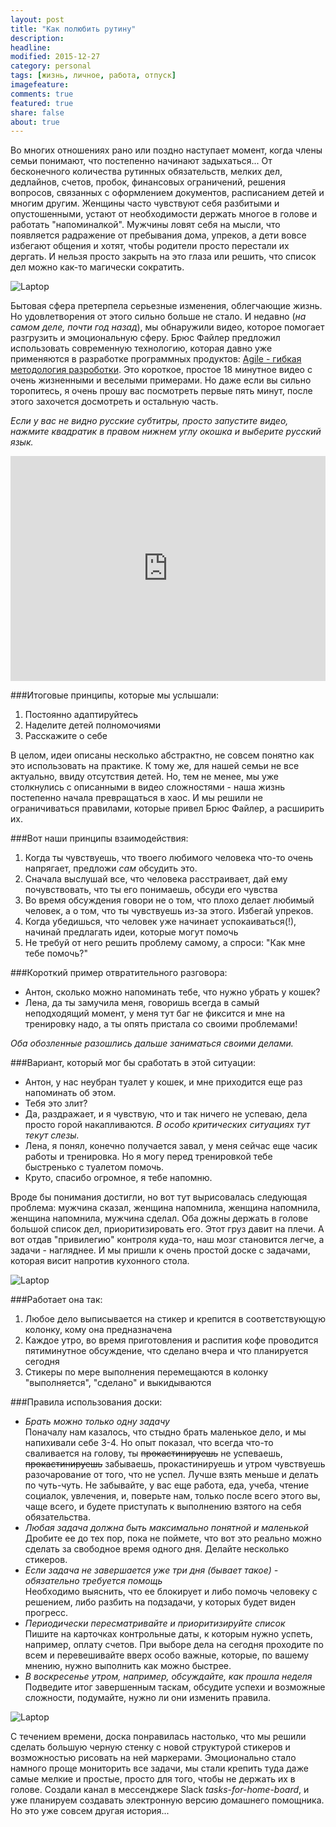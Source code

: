 ```yaml
---
layout: post
title: "Как полюбить рутину"
description:
headline:
modified: 2015-12-27
category: personal
tags: [жизнь, личное, работа, отпуск]
imagefeature:
comments: true
featured: true
share: false
about: true
---
```


Во многих отношениях рано или поздно наступает момент, когда члены семьи понимают, что постепенно начинают задыхаться... От бесконечного количества рутинных обязательств, мелких дел, дедлайнов, счетов, пробок, финансовых ограничений, решения вопросов, связанных с оформлением документов, расписанием детей и многим другим. Женщины часто чувствуют себя разбитыми и опустошенными, устают от необходимости держать многое в голове и работать "напоминалкой". Мужчины ловят себя на мысли, что появляется радражение от пребывания дома, упреков, а дети вовсе избегают общения и хотят, чтобы родители просто перестали их дергать. И нельзя просто закрыть на это глаза или решить, что список дел можно как-то магически сократить.

<img src="{{ site.url }}/images/family_agile/no-running.jpg" alt="Laptop">

Бытовая сфера претерпела серьезные изменения, облегчающие жизнь. Но удовлетворения от этого сильно больше не стало. И недавно (_на самом деле, почти год назад_), мы обнаружили видео, которое помогает разгрузить и эмоциональную сферу. Брюс Файлер предложил использовать современную технологию, которая давно уже применяются в разработке программных продуктов: [Agile - гибкая методология разроботки](https://ru.wikipedia.org/wiki/%D0%93%D0%B8%D0%B1%D0%BA%D0%B0%D1%8F_%D0%BC%D0%B5%D1%82%D0%BE%D0%B4%D0%BE%D0%BB%D0%BE%D0%B3%D0%B8%D1%8F_%D1%80%D0%B0%D0%B7%D1%80%D0%B0%D0%B1%D0%BE%D1%82%D0%BA%D0%B8). Это короткое, простое 18 минутное видео с очень жизненными и веселыми примерами. Но даже если вы сильно торопитесь, я очень прошу вас посмотреть первые пять минут, после этого захочется досмотреть и остальную часть.

_Если у вас не видно русские субтитры, просто запустите видео, нажмите квадратик в правом нижнем углу окошка и выберите русский язык._

<p class="centered-video"><iframe src="https://embed-ssl.ted.com/talks/lang/ru/bruce_feiler_agile_programming_for_your_family.html" frameborder="0" scrolling="no" webkitAllowFullScreen mozallowfullscreen allowFullScreen></iframe></p>

###Итоговые принципы, которые мы услышали:

1. Постоянно адаптируйтесь
2. Наделите детей полномочиями
3. Расскажите о себе

В целом, идеи описаны несколько абстрактно, не совсем понятно как это использовать на практике. К тому же, для нашей семьи не все актуально, ввиду отсутствия детей. Но, тем не менее, мы уже столкнулись с описанными в видео сложностями - наша жизнь постепенно начала превращаться в хаос. И мы решили не ограничиваться правилами, которые привел Брюс Файлер, а расширить их.

###Вот наши принципы взаимодействия:

1. Когда ты чувствуешь, что твоего любимого человека что-то очень напрягает, предложи _сам_ обсудить это.
2. Сначала выслушай все, что человека расстраивает, дай ему почувствовать, что ты его понимаешь, обсуди его чувства
3. Во время обсуждения говори не о том, что плохо делает любимый человек, а о том, что ты чувствуешь из-за этого. Избегай упреков.
4. Когда убедишься, что человек уже начинает успокаиваться(!), начинай предлагать идеи, которые могут помочь
5. Не требуй от него решить проблему самому, а спроси: "Как мне тебе помочь?"

###Короткий пример отвратительного разговора:

- Антон, сколько можно напоминать тебе, что нужно убрать у кошек?
- Лена, да ты замучила меня, говоришь всегда в самый неподходящий момент, у меня тут баг не фиксится и мне на тренировку надо, а ты опять пристала со своими проблемами!

_Оба обозленные разошлись дальше заниматься своими делами._

###Вариант, который мог бы сработать в этой ситуации:

- Антон, у нас неубран туалет у кошек, и мне приходится еще раз напоминать об этом.
- Тебя это злит?
- Да, раздражает, и я чувствую, что и так ничего не успеваю, дела просто горой накапливаются. _В особо критических ситуациях тут текут слезы._
- Лена, я понял, конечно получается завал, у меня сейчас еще часик работы и тренировка. Но я могу перед тренировкой тебе быстренько с туалетом помочь.
- Круто, спасибо огромное, я тебе напомню.

Вроде бы понимания достигли, но вот тут вырисовалась следующая проблема: мужчина сказал, женщина напомнила, женщина напомнила, женщина напомнила, мужчина сделал. Оба дожны держать в голове большой список дел, приоритизировать его. Этот груз давит на плечи. А вот отдав "привилегию" контроля куда-то, наш мозг становится легче, а задачи - нагляднее. И мы пришли к очень простой доске с задачами, которая висит напротив кухонного стола.

<img src="{{ site.url }}/images/family_agile/our_board.jpg" alt="Laptop">

###Работает она так:

1. Любое дело выписывается на стикер и крепится в соответствующую колонку, кому она предназначена
2. Каждое утро, во время приготовления и распития кофе проводится пятиминутное обсуждение, что сделано вчера и что планируется сегодня
3. Стикеры по мере выполнения перемещаются в колонку "выполняется", "сделано" и выкидываются

###Правила использования доски:

* _Брать можно только одну задачу_ <br>
Поначалу нам казалось, что стыдно брать маленькое дело, и мы напихивали себе 3-4. Но опыт показал, что всегда что-то сваливается на голову, ты <s>прокастинируешь</s> не успеваешь, <s>прокастинируешь</s> забываешь, прокастинируешь и утром чувствуешь разочарование от того, что не успел. Лучше взять меньше и делать по чуть-чуть. Не забывайте, у вас еще работа, еда, учеба, чтение социалок, увлечения, и, поверьте нам, только после всего этого вы, чаще всего, и будете приступать к выполнению взятого на себя обязательства.
* _Любая задача должна быть максимально понятной и маленькой_ <br>
Дробите ее до тех пор, пока не поймете, что вот это реально можно сделать за свободное время одного дня. Делайте несколько стикеров.
* _Если задача не завершается уже три дня (бывает такое) - обязательно требуется помощь_ <br>
Необходимо выяснить, что ее блокирует и либо помочь человеку с решением, либо разбить на подзадачи, у которых будет виден прогресс.
* _Периодически пересматривайте и приоритизируйте список_ <br>
Пишите на карточках контрольные даты, к которым нужно успеть, например, оплату счетов. При выборе дела на сегодня проходите по всем и перевешивайте вверх особо важные, которые, по вашему мнению, нужно выполнить как можно быстрее.
* _В воскресенье утром, например, обсуждайте, как прошла неделя_ <br>
Подведите итог завершенным таскам, обсудите успехи и возможные сложности, подумайте, нужно ли они изменить правила.

<img src="{{ site.url }}/images/family_agile/new_board.jpg" alt="Laptop">

С течением времени, доска понравилась настолько, что мы решили сделать большую черную стенку с новой структурой стикеров и возможностью рисовать на ней маркерами. Эмоционально стало намного проще мониторить все задачи, мы стали крепить туда даже самые мелкие и простые, просто для того, чтобы не держать их в голове. Создали канал в мессенджере Slack *tasks-for-home-board*, и уже планируем создавать электронную версию домашнего помощника. Но это уже совсем другая история...

<style>
  .centered-video {
    width: 100%;
    max-width: 900px;
  }
  .centered-video iframe {
    width: 100%;
    height: 360px;
    max-width: 900px;
  }
</style>
